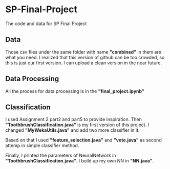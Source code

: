 # SP-Final-Project
The code and data for SP Final Project

## Data
Those csv files under the same folder with name **"combined"** in them are what you need. I realized that this version of github can be too crowded, so this is just our first version. I can upload a clean version in the near future.

## Data Processing
All the process for data processing is in the **"final_project.ipynb"**

## Classification
I used Assignment 2 part2 and part5 to provide inspiration. Then **"ToothbrushClassification.java"** is my first version of this project. I changed **"MyWekaUtils.java"** and add two more classifier in it.

Based on that I used **"feature_selection.java"** and **"vote.java"** as second attemp in simple classifier method.

Finally, I printed the parameters of NeuralNetwork in **"ToothbrushClassification.java"**. I build up my own NN in **"NN.java"**.
